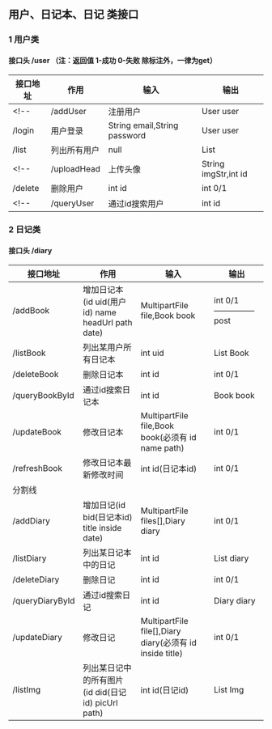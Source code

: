 ## 用户、日记本、日记 类接口
### 1 用户类
#### 接口头 /user  （注：返回值 1-成功 0-失败  除标注外，一律为get）
|接口地址|作用|输入|输出|
|---|---|---|---|
<!-- |/addUser|注册用户|User user|int 0/1|
|/login|用户登录|String email,String password|User user| -->
|/list|列出所有用户|null|List<User>|
<!-- |/uploadHead|上传头像|String imgStr,int id|String url|——————post -->
|/delete|删除用户|int id|int 0/1|
<!-- |/queryUser|通过id搜索用户|int id|User user| -->

### 2 日记类
#### 接口头 /diary
|接口地址|作用|输入|输出|
|---|---|---|---|
|/addBook|增加日记本(id uid(用户id) name headUrl path date)|MultipartFile file,Book book|int 0/1—————post
|/listBook|列出某用户所有日记本|int uid|List Book|
|/deleteBook|删除日记本|int id|int 0/1|
|/queryBookById|通过id搜索日记本|int id|Book book|
|/updateBook|修改日记本|MultipartFile file,Book book(必须有 id name path)|int 0/1|——————post
|/refreshBook|修改日记本最新修改时间|int id(日记本id)|int 0/1|
|分割线|||
|/addDiary|增加日记(id bid(日记本id) title inside date)|MultipartFile files[],Diary diary|int 0/1| post
|/listDiary|列出某日记本中的日记|int id|List diary|
|/deleteDiary|删除日记|int id|int 0/1|
|/queryDiaryById|通过id搜索日记|int id|Diary diary|
|/updateDiary|修改日记|MultipartFile file[],Diary diary(必须有 id inside title)|int 0/1|—————post
|/listImg|列出某日记中的所有图片(id did(日记id) picUrl path)|int id(日记id)|List Img|

